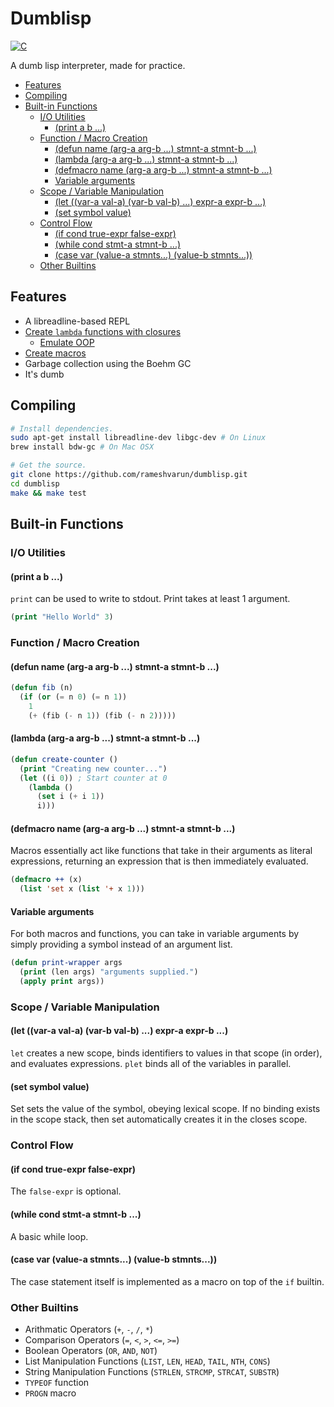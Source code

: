 # Dumblisp

[![C](https://github.com/rameshvarun/dumblisp/actions/workflows/c-cpp.yml/badge.svg)](https://github.com/rameshvarun/dumblisp/actions/workflows/c-cpp.yml)

A dumb lisp interpreter, made for practice.

<!-- START doctoc generated TOC please keep comment here to allow auto update -->
<!-- DON'T EDIT THIS SECTION, INSTEAD RE-RUN doctoc TO UPDATE -->


- [Features](#features)
- [Compiling](#compiling)
- [Built-in Functions](#built-in-functions)
  - [I/O Utilities](#io-utilities)
    - [(print a b ...)](#print-a-b-)
  - [Function / Macro Creation](#function--macro-creation)
    - [(defun name (arg-a arg-b ...) stmnt-a stmnt-b ...)](#defun-name-arg-a-arg-b--stmnt-a-stmnt-b-)
    - [(lambda (arg-a arg-b ...) stmnt-a stmnt-b ...)](#lambda-arg-a-arg-b--stmnt-a-stmnt-b-)
    - [(defmacro name (arg-a arg-b ...) stmnt-a stmnt-b ...)](#defmacro-name-arg-a-arg-b--stmnt-a-stmnt-b-)
    - [Variable arguments](#variable-arguments)
  - [Scope / Variable Manipulation](#scope--variable-manipulation)
    - [(let ((var-a val-a) (var-b val-b) ...) expr-a expr-b ...)](#let-var-a-val-a-var-b-val-b--expr-a-expr-b-)
    - [(set symbol value)](#set-symbol-value)
  - [Control Flow](#control-flow)
    - [(if cond true-expr false-expr)](#if-cond-true-expr-false-expr)
    - [(while cond stmt-a stmnt-b ...)](#while-cond-stmt-a-stmnt-b-)
    - [(case var (value-a stmnts...) (value-b stmnts...))](#case-var-value-a-stmnts-value-b-stmnts)
  - [Other Builtins](#other-builtins)

<!-- END doctoc generated TOC please keep comment here to allow auto update -->

## Features
- A libreadline-based REPL
- [Create `lambda` functions with closures](tests/closures.lisp)
  - [Emulate OOP](tests/oop.lisp)
- [Create macros](tests/macro.lisp)
- Garbage collection using the Boehm GC
- It's dumb

## Compiling
```bash
# Install dependencies.
sudo apt-get install libreadline-dev libgc-dev # On Linux
brew install bdw-gc # On Mac OSX

# Get the source.
git clone https://github.com/rameshvarun/dumblisp.git
cd dumblisp
make && make test
```

## Built-in Functions
### I/O Utilities
#### (print a b ...)
`print` can be used to write to stdout. Print takes at least 1 argument.
```lisp
(print "Hello World" 3)
```

### Function / Macro Creation
#### (defun name (arg-a arg-b ...) stmnt-a stmnt-b ...)
```lisp
(defun fib (n)
  (if (or (= n 0) (= n 1))
    1
    (+ (fib (- n 1)) (fib (- n 2)))))
```

#### (lambda (arg-a arg-b ...) stmnt-a stmnt-b ...)
```lisp
(defun create-counter ()
  (print "Creating new counter...")
  (let ((i 0)) ; Start counter at 0
    (lambda ()
      (set i (+ i 1))
      i)))
```

#### (defmacro name (arg-a arg-b ...) stmnt-a stmnt-b ...)
Macros essentially act like functions that take in their arguments as literal expressions, returning an expression that is then immediately evaluated.
```lisp
(defmacro ++ (x)
  (list 'set x (list '+ x 1)))
```

#### Variable arguments
For both macros and functions, you can take in variable arguments by simply providing a symbol instead of an argument list.
```lisp
(defun print-wrapper args
  (print (len args) "arguments supplied.")
  (apply print args))
```

### Scope / Variable Manipulation
#### (let ((var-a val-a) (var-b val-b) ...) expr-a expr-b ...)
`let` creates a new scope, binds identifiers to values in that scope (in order), and evaluates expressions. `plet` binds all of the variables in parallel.

#### (set symbol value)
Set sets the value of the symbol, obeying lexical scope. If no binding exists in the scope stack, then set automatically creates it in the closes scope.

### Control Flow
#### (if cond true-expr false-expr)
The `false-expr` is optional.

#### (while cond stmt-a stmnt-b ...)
A basic while loop.

#### (case var (value-a stmnts...) (value-b stmnts...))
The case statement itself is implemented as a macro on top of the `if` builtin.

### Other Builtins
- Arithmatic Operators (`+`, `-`, `/`, `*`)
- Comparison Operators (`=`, `<`, `>`, `<=`, `>=`)
- Boolean Operators (`OR`, `AND`, `NOT`)
- List Manipulation Functions (`LIST`, `LEN`, `HEAD`, `TAIL`, `NTH`, `CONS`)
- String Manipulation Functions (`STRLEN`, `STRCMP`, `STRCAT`, `SUBSTR`)
- `TYPEOF` function
- `PROGN` macro
